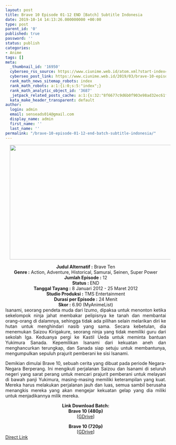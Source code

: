 ```yaml
---
layout: post
title: Brave 10 Episode 01-12 END [Batch] Subtitle Indonesia
date: 2019-10-14 14:13:26.000000000 +00:00
type: post
parent_id: '0'
published: true
password: ''
status: publish
categories:
- Anime
tags: []
meta:
  _thumbnail_id: '16950'
  cyberseo_rss_source: https://www.ciunime.web.id/atom.xml?start-index=2551&max-results=150
  cyberseo_post_link: https://www.ciunime.web.id/2019/03/brave-10-episode-01-12-end-batch.html
  rank_math_news_sitemap_robots: index
  rank_math_robots: a:1:{i:0;s:5:"index";}
  rank_math_analytic_object_id: '3687'
  _jetpack_related_posts_cache: a:1:{s:32:"8f6677c9d6b0f903e98ad32ec61f8deb";a:2:{s:7:"expires";i:1653897314;s:7:"payload";a:3:{i:0;a:1:{s:2:"id";i:26087;}i:1;a:1:{s:2:"id";i:26089;}i:2;a:1:{s:2:"id";i:26112;}}}}
  kata_make_header_transparent: default
author:
  login: admin
  email: senseads014@gmail.com
  display_name: admin
  first_name: ''
  last_name: ''
permalink: "/brave-10-episode-01-12-end-batch-subtitle-indonesia/"
---
```

<div class="separator" style="clear: both; text-align: center;"><a href="https://1.bp.blogspot.com/-aG0V-A5E3Dw/XJ-MaEccVEI/AAAAAAAAK54/xBxJG_20UZgOpO_ck1xRfL1tOOZo-kxhgCLcBGAs/s1600/Brave%2B10.png" imageanchor="1" style="margin-left: 1em; margin-right: 1em;"><img border="0" data-original-height="720" data-original-width="1280" height="360" src="{{ site.baseurl }}/assets/2019/10/Brave%2B10.png" width="640" /></a></div>
<p>
<div style="text-align: center;"><b>Judul</b><b><b> Alternatif</b> :</b> Brave Ten</div>
<div style="text-align: center;"><b><b>Genre :</b></b> Action, Adventure, Historical, Samurai, Seinen, Super Power</div>
<div style="text-align: center;"><b>Jumlah Episode :</b> 12<br /><b>Status :&nbsp;</b>END<br /><b>Tanggal Tayang :</b> 8 Januari 2012 - 25 Maret 2012<br /><b>Studio Produksi :</b> TMS Entertainment<br /><b>Durasi per Episode :</b> 24 Menit</div>
<div style="text-align: center;"><b>Skor :</b> 6.90 (MyAnimeList)</div>
<div style="text-align: center;"></div>
<div style="text-align: justify;">Isanami, seorang pendeta muda dari Izumo, dipaksa untuk menonton ketika sekelompok ninja jahat membakar pelipisnya ke tanah dan membantai orang-orang di dalamnya, sehingga tidak ada pilihan selain melarikan diri ke hutan untuk menghindari nasib yang sama. Secara kebetulan, dia menemukan Saizou Kirigakure, seorang ninja yang tidak memiliki guru dari sekolah Iga. Keduanya pergi ke Kastil Ueda untuk meminta bantuan Yukimura Sanada. Kepemilikan Isanami dari kekuatan aneh dan menghancurkan terungkap, dan Sanada siap setuju untuk membantunya, mengumpulkan sepuluh prajurit pemberani ke sisi Isanami.</p>
<p>Demikian dimulai Brave 10, sebuah cerita yang dibuat pada periode Negara-Negara Berperang. Ini mengikuti perjalanan Saizou dan Isanami di seluruh negeri yang sarat perang untuk mencari prajurit pemberani untuk melayani di bawah panji Yukimura, masing-masing memiliki keterampilan yang kuat. Mereka harus melakukan perjalanan jauh dan luas, semua sambil berusaha menangkis mereka yang akan mengejar kekuatan gelap yang dia miliki untuk menjadikannya milik mereka.</p></div>
<div style="text-align: justify;"></div>
<div style="text-align: justify;"></div>
<div style="text-align: center;"><b>Link Download Batch:</b></div>
<div style="text-align: center;"><b>Brave 10 (480p)</b></div>
<div style="text-align: center;">[<a href="https://drive.google.com/uc?id=1mqzc3K_17vBxZivGSnh-Zy7uuqkI2s3T" target="_blank" rel="noopener">GDrive</a>]</p>
<div style="text-align: center;"><b>Brave 10 (720p)</b></div>
<div style="text-align: center;">[<a href="https://drive.google.com/uc?id=0B-Kj-H8H0qFYTjNENXk5TmxfZTg" target="_blank" rel="noopener">GDrive</a>]</div>
</div>
<link rel="stylesheet" href="https://cdnjs.cloudflare.com/ajax/libs/font-awesome/4.7.0/css/font-awesome.min.css" />
<div class="divbtn"> <a href="https://handymansurrender.com/fihup8buzv?key=94550f7ce39444073321dde3b8782f97" class="btn"><i class="fa fa-download"></i> Direct Link</a> </div>
